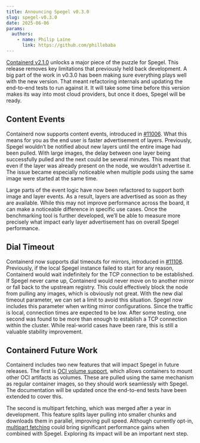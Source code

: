 ```yaml
---
title: Announcing Spegel v0.3.0
slug: spegel-v0.3.0
date: 2025-06-06
params:
  authors:
    - name: Philip Laine
      link: https://github.com/phillebaba
---
```


[Containerd v2.1.0](https://github.com/containerd/containerd/releases/tag/v2.1.0) unlocks a major piece of the puzzle for Spegel. This release removes key limitations that previously held back development. A big part of the work in v0.3.0 has been making sure everything plays well with the new version. That meant refactoring internals and updating the end-to-end tests to run against it. It will take some time before this version makes its way into most cloud providers, but once it does, Spegel will be ready.

## Content Events

Containerd now supports content events, introduced in [#11006](https://github.com/containerd/containerd/pull/11006). What this means for you as the end user is faster advertisement of layers. Previously, Spegel wouldn’t be notified about new layers until the entire image had been pulled. With large images, the delay between one layer being successfully pulled and the next could be several minutes. This meant that even if the layer was already present on the node, we wouldn’t advertise it. The issue became especially noticeable when multiple pods using the same image were started at the same time.

Large parts of the event logic have now been refactored to support both image and layer events. As a result, layers are advertised as soon as they are available. While this may not improve performance across the board, it can make a noticeable difference in specific use cases. Once the benchmarking tool is further developed, we’ll be able to measure more precisely what impact early layer advertisement has on overall Spegel performance.

## Dial Timeout

Containerd now supports dial timeouts for mirrors, introduced in [#11106](https://github.com/containerd/containerd/pull/11106). Previously, if the local Spegel instance failed to start for any reason, Containerd would wait indefinitely for the TCP connection to be established. If Spegel never came up, Containerd would never move on to another mirror or fall back to the upstream registry. This could effectively block the node from pulling any images, which is obviously not great. With the new dial timeout parameter, we can set a limit to avoid this situation. Spegel now includes this parameter when writing mirror configurations. Since the traffic is local, connection times are expected to be low. After some testing, one second was found to be more than enough to establish a TCP connection within the cluster. While real-world cases have been rare, this is still a valuable stability improvement.

## Containerd Future Work

Containerd includes two new features that will impact Spegel in future releases. The first is [OCI volume support](https://github.com/containerd/containerd/pull/10579), which allows containers to mount other OCI artifacts as volumes. These are pulled using the same mechanism as regular container images, so they should work seamlessly with Spegel. The documentation will be updated once the end-to-end tests have been extended to cover this.

The second is multipart fetching, which was merged after a year in development. This feature splits layer pulling into smaller chunks and downloads them in parallel, improving pull speed. Although currently opt-in, [multipart fetching](https://github.com/containerd/containerd/pull/10177) could bring significant performance gains when combined with Spegel. Exploring its impact will be an important next step.
